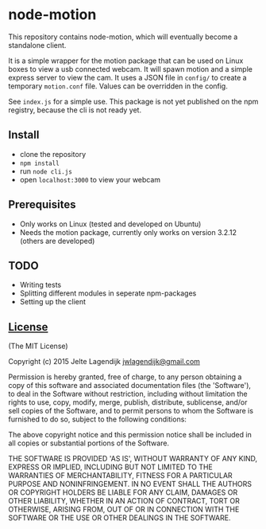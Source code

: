 node-motion
=================

This repository contains node-motion, which will eventually become a standalone client.

It is a simple wrapper for the motion package that can be used on Linux boxes to view a usb connected webcam. It will spawn motion and a simple express server to view the cam. It uses a JSON file in `config/` to create a temporary `motion.conf` file. Values can be overridden in the config.

See `index.js` for a simple use. This package is not yet published on the npm registry, because the cli is not ready yet.

Install
-------------

* clone the repository
* ```npm install```
* run ```node cli.js```
* open `localhost:3000` to view your webcam

Prerequisites
--------------

* Only works on Linux (tested and developed on Ubuntu)
* Needs the motion package, currently only works on version 3.2.12 (others are developed)

TODO
--------------
* Writing tests
* Splitting different modules in seperate npm-packages
* Setting up the client

## [License](https://github.com/j3lte/node-motion/blob/master/LICENSE)

(The MIT License)

Copyright (c) 2015 Jelte Lagendijk <jwlagendijk@gmail.com>

Permission is hereby granted, free of charge, to any person obtaining a copy of this software and associated documentation files (the 'Software'), to deal in the Software without restriction, including without limitation the rights to use, copy, modify, merge, publish, distribute, sublicense, and/or sell copies of the Software, and to permit persons to whom the Software is furnished to do so, subject to the following conditions:

The above copyright notice and this permission notice shall be included in all copies or substantial portions of the Software.

THE SOFTWARE IS PROVIDED 'AS IS', WITHOUT WARRANTY OF ANY KIND, EXPRESS OR IMPLIED, INCLUDING BUT NOT LIMITED TO THE WARRANTIES OF MERCHANTABILITY, FITNESS FOR A PARTICULAR PURPOSE AND NONINFRINGEMENT. IN NO EVENT SHALL THE AUTHORS OR COPYRIGHT HOLDERS BE LIABLE FOR ANY CLAIM, DAMAGES OR OTHER LIABILITY, WHETHER IN AN ACTION OF CONTRACT, TORT OR OTHERWISE, ARISING FROM, OUT OF OR IN CONNECTION WITH THE SOFTWARE OR THE USE OR OTHER DEALINGS IN THE SOFTWARE.